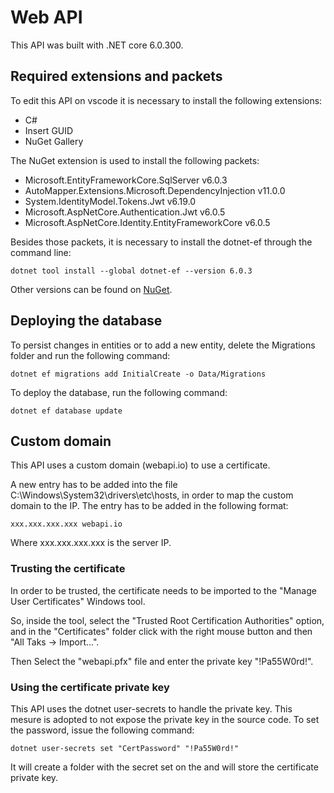 # Web API
This API was built with .NET core 6.0.300.

## Required extensions and packets
To edit this API on vscode it is necessary to install the following extensions:
- C#
- Insert GUID
- NuGet Gallery

The NuGet extension is used to install the following packets:
- Microsoft.EntityFrameworkCore.SqlServer v6.0.3
- AutoMapper.Extensions.Microsoft.DependencyInjection v11.0.0
- System.IdentityModel.Tokens.Jwt v6.19.0
- Microsoft.AspNetCore.Authentication.Jwt v6.0.5
- Microsoft.AspNetCore.Identity.EntityFrameworkCore v6.0.5

Besides those packets, it is necessary to install the dotnet-ef through the command line:
```
dotnet tool install --global dotnet-ef --version 6.0.3
```

Other versions can be found on [NuGet](https://www.nuget.org/packages/dotnet-ef/).

## Deploying the database
To persist changes in entities or to add a new entity, delete the Migrations folder and run the following command:
```
dotnet ef migrations add InitialCreate -o Data/Migrations
```
To deploy the database, run the following command:
```
dotnet ef database update
```

## Custom domain
This API uses a custom domain (webapi.io) to use a certificate.

A new entry has to be added into the file C:\Windows\System32\drivers\etc\hosts, in order to map the custom domain to the IP. The entry has to be added in the following format:
```
xxx.xxx.xxx.xxx webapi.io
```

Where xxx.xxx.xxx.xxx is the server IP.

### Trusting the certificate
In order to be trusted, the certificate needs to be imported to the "Manage User Certificates" Windows tool.

So, inside the tool, select the "Trusted Root Certification Authorities" option, and in the "Certificates" folder click with the right mouse button and then "All Taks -> Import...".

Then Select the "webapi.pfx" file and enter the private key "!Pa55W0rd!".

### Using the certificate private key
This API uses the dotnet user-secrets to handle the private key. This mesure is adopted to not expose the private key in the source code. To set the password, issue the following command:
```
dotnet user-secrets set "CertPassword" "!Pa55W0rd!"
```

It will create a folder with the secret set on the <UserSecretsId> and will store the certificate private key.
